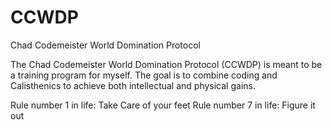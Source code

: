 # CCWDP
Chad Codemeister World Domination Protocol

The Chad Codemeister World Domination Protocol (CCWDP) is meant to be a training program for myself.
The goal is to combine coding and Calisthenics to achieve both intellectual and physical gains.

Rule number 1 in life: Take Care of your feet
Rule number 7 in life: Figure it out
